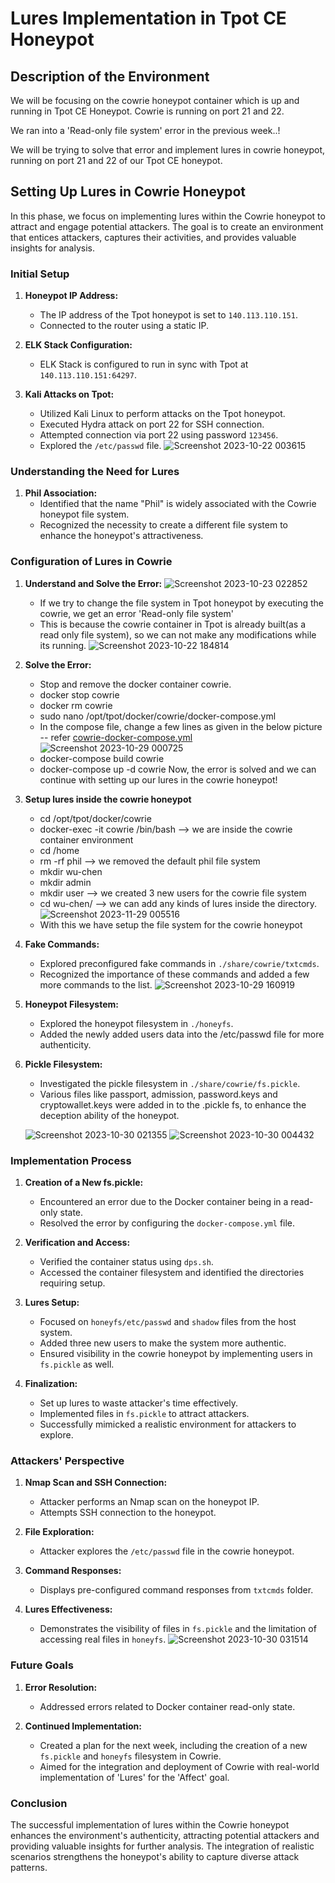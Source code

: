 # Lures Implementation in Tpot CE Honeypot

## Description of the Environment

We will be focusing on the cowrie honeypot container which is up and running in Tpot CE Honeypot. Cowrie is running on port 21 and 22. 

We ran into a 'Read-only file system' error in the previous week..!

We will be trying to solve that error and implement lures in cowrie honeypot, running on port 21 and 22 of our Tpot CE honeypot.

## Setting Up Lures in Cowrie Honeypot

In this phase, we focus on implementing lures within the Cowrie honeypot to attract and engage potential attackers. The goal is to create an environment that entices attackers, captures their activities, and provides valuable insights for analysis.

### Initial Setup

1. **Honeypot IP Address:**
   - The IP address of the Tpot honeypot is set to `140.113.110.151`.
   - Connected to the router using a static IP.

2. **ELK Stack Configuration:**
   - ELK Stack is configured to run in sync with Tpot at `140.113.110.151:64297`.

3. **Kali Attacks on Tpot:**
   - Utilized Kali Linux to perform attacks on the Tpot honeypot.
   - Executed Hydra attack on port 22 for SSH connection.
   - Attempted connection via port 22 using password `123456`.
   - Explored the `/etc/passwd` file.
![Screenshot 2023-10-22 003615](https://github.com/0hex7/IIPP-Internship/assets/108691415/42848f9a-5f4c-4cfe-a169-0e04eb76f485)
  
### Understanding the Need for Lures

1. **Phil Association:**
   - Identified that the name "Phil" is widely associated with the Cowrie honeypot file system.
   - Recognized the necessity to create a different file system to enhance the honeypot's attractiveness.

### Configuration of Lures in Cowrie

1. **Understand and Solve the Error:**
![Screenshot 2023-10-23 022852](https://github.com/0hex7/IIPP-Internship/assets/108691415/131d7d25-5fe1-4570-a1b2-28caea343e44)
   - If we try to change the file system in Tpot honeypot by executing the cowrie, we get an error 'Read-only file system'
   - This is because the cowrie container in Tpot is already built(as a read only file system), so we can not make any modifications while its running.
![Screenshot 2023-10-22 184814](https://github.com/0hex7/IIPP-Internship/assets/108691415/ed7ed3b8-9fe6-4774-9596-8563a992a91c)
    
2. **Solve the Error:**
   - Stop and remove the docker container cowrie.
   - docker stop cowrie
   - docker rm cowrie
   - sudo nano /opt/tpot/docker/cowrie/docker-compose.yml
   - In the compose file, change a few lines as given in the below picture --   refer [cowrie-docker-compose.yml](https://github.com/0hex7/IIPP-Internship/new/main/Month-3/Lures/cowrie-docker-compose.yml)
![Screenshot 2023-10-29 000725](https://github.com/0hex7/IIPP-Internship/assets/108691415/36f2c4ca-7bf7-436a-b368-cbf5b36ceb0c)
   - docker-compose build cowrie
   - docker-compose up -d cowrie
Now, the error is solved and we can continue with setting up our lures in the cowrie honeypot!

3. **Setup lures inside the cowrie honeypot**
   - cd /opt/tpot/docker/cowrie
   - docker-exec -it cowrie /bin/bash  --> we are inside the cowrie container environment
   - cd /home
   - rm -rf phil   --> we removed the default phil file system
   - mkdir wu-chen
   - mkdir admin
   - mkdir user     --> we created 3 new users for the cowrie file system
   - cd wu-chen/   --> we can add any kinds of lures inside the directory.
![Screenshot 2023-11-29 005516](https://github.com/0hex7/IIPP-Internship/assets/108691415/1c42f0ab-d10b-4bcb-9d22-863a1708ca38)
   - With this we have setup the file system for the cowrie honeypot
     
2. **Fake Commands:**
   - Explored preconfigured fake commands in `./share/cowrie/txtcmds`.
   - Recognized the importance of these commands and added a few more commands to the list.
![Screenshot 2023-10-29 160919](https://github.com/0hex7/IIPP-Internship/assets/108691415/08296b22-d1c6-4eb3-b072-302c1d22b3bb)

3. **Honeypot Filesystem:**
   - Explored the honeypot filesystem in `./honeyfs`.
   - Added the newly added users data into the /etc/passwd file for more authenticity.

4. **Pickle Filesystem:**
   - Investigated the pickle filesystem in `./share/cowrie/fs.pickle`.
   - Various files like passport, admission, password.keys and cryptowallet.keys were added in to the .pickle fs, to enhance the deception ability of the honeypot.

    ![Screenshot 2023-10-30 021355](https://github.com/0hex7/IIPP-Internship/assets/108691415/96cf7d6d-cf53-4649-bfd9-ed76d58d6d92)
    ![Screenshot 2023-10-30 004432](https://github.com/0hex7/IIPP-Internship/assets/108691415/664325a0-01e9-4998-97d9-5187bbd10ca7)

### Implementation Process

1. **Creation of a New fs.pickle:**
   - Encountered an error due to the Docker container being in a read-only state.
   - Resolved the error by configuring the `docker-compose.yml` file.

2. **Verification and Access:**
   - Verified the container status using `dps.sh`.
   - Accessed the container filesystem and identified the directories requiring setup.

3. **Lures Setup:**
   - Focused on `honeyfs/etc/passwd` and `shadow` files from the host system.
   - Added three new users to make the system more authentic.
   - Ensured visibility in the cowrie honeypot by implementing users in `fs.pickle` as well.

4. **Finalization:**
   - Set up lures to waste attacker's time effectively.
   - Implemented files in `fs.pickle` to attract attackers.
   - Successfully mimicked a realistic environment for attackers to explore.

### Attackers' Perspective

1. **Nmap Scan and SSH Connection:**
   - Attacker performs an Nmap scan on the honeypot IP.
   - Attempts SSH connection to the honeypot.

2. **File Exploration:**
   - Attacker explores the `/etc/passwd` file in the cowrie honeypot.

3. **Command Responses:**
   - Displays pre-configured command responses from `txtcmds` folder.

4. **Lures Effectiveness:**
   - Demonstrates the visibility of files in `fs.pickle` and the limitation of accessing real files in `honeyfs`.
![Screenshot 2023-10-30 031514](https://github.com/0hex7/IIPP-Internship/assets/108691415/a7b23d9d-fc29-45b5-b305-70bbf11849f9)

### Future Goals

1. **Error Resolution:**
   - Addressed errors related to Docker container read-only state.

2. **Continued Implementation:**
   - Created a plan for the next week, including the creation of a new `fs.pickle` and `honeyfs` filesystem in Cowrie.
   - Aimed for the integration and deployment of Cowrie with real-world implementation of 'Lures' for the 'Affect' goal.

### Conclusion

The successful implementation of lures within the Cowrie honeypot enhances the environment's authenticity, attracting potential attackers and providing valuable insights for further analysis. The integration of realistic scenarios strengthens the honeypot's ability to capture diverse attack patterns.

